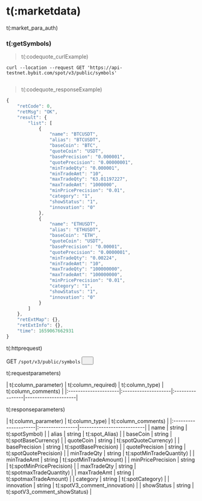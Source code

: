 # t(:marketdata)
t(:market_para_auth)


### t(:getSymbols)
> t(:codequote_curlExample)

```console
curl --location --request GET 'https://api-testnet.bybit.com/spot/v3/public/symbols'
```

```python--pybit
```

> t(:codequote_responseExample)

```javascript
{
    "retCode": 0,
    "retMsg": "OK",
    "result": {
        "list": [
            {
                "name": "BTCUSDT",
                "alias": "BTCUSDT",
                "baseCoin": "BTC",
                "quoteCoin": "USDT",
                "basePrecision": "0.000001",
                "quotePrecision": "0.00000001",
                "minTradeQty": "0.000001",
                "minTradeAmt": "10",
                "maxTradeQty": "63.01197227",
                "maxTradeAmt": "1000000",
                "minPricePrecision": "0.01",
                "category": "1",
                "showStatus": "1",
                "innovation": "0"
            },
            {
                "name": "ETHUSDT",
                "alias": "ETHUSDT",
                "baseCoin": "ETH",
                "quoteCoin": "USDT",
                "basePrecision": "0.00001",
                "quotePrecision": "0.0000001",
                "minTradeQty": "0.00224",
                "minTradeAmt": "10",
                "maxTradeQty": "100000000",
                "maxTradeAmt": "100000000",
                "minPricePrecision": "0.01",
                "category": "1",
                "showStatus": "1",
                "innovation": "0"
            }
        ]
    },
    "retExtMap": {},
    "retExtInfo": {},
    "time": 1659067662931
}
```


<p class="fake_header">t(:httprequest)</p>
GET
<code><span id=svPostOrder>/spot/v3/public/symbols</span></code>
<button class="clipboard_button" data-clipboard-action="copy" data-clipboard-target="#svPostOrder"><img src="/images/copy_to_clipboard.png" height=zh5 width=15></img></button>

<p class="fake_header">t(:requestparameters)</p>
| t(:column_parameter) | t(:column_required) | t(:column_type) | t(:column_comments) |
|:---------------------|:--------------------|:----------------|---------------------|

<p class="fake_header">t(:responseparameters)</p>
| t(:column_parameter) | t(:column_type) | t(:column_comments)       |
|:---------------------|:----------------|---------------------------|
| name                 | string          | t(:spotSymbol)            |
| alias                | string          | t(:spot_Alias)            |
| baseCoin             | string          | t(:spotBaseCurrency)      |
| quoteCoin            | string          | t(:spotQuoteCurrency)     |
| basePrecision        | string          | t(:spotBasePrecision)     |
| quotePrecision       | string          | t(:spotQuotePrecision)    |
| minTradeQty          | string          | t(:spotMinTradeQuantity)  |
| minTradeAmt          | string          | t(:spotMinTradeAmount)    |
| minPricePrecision    | string          | t(:spotMinPricePrecision) |
| maxTradeQty          | string          | t(:spotmaxTradeQuantity)  |
| maxTradeAmt          | string          | t(:spotmaxTradeAmount)    |
| category             | string          | t(:spotCategory)          |
| innovation           | string          | t(:spotV3_comment_innovation)     |
| showStatus           | string          | t(:spotV3_comment_showStatus)     |

